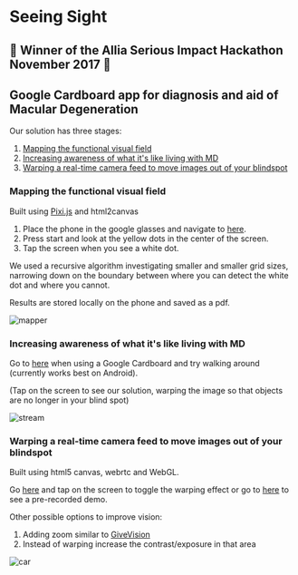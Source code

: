 # Seeing Sight

## **:tada: Winner of the Allia Serious Impact Hackathon November 2017 :tada:**

## Google Cardboard app for diagnosis and aid of Macular Degeneration

Our solution has three stages:
1. [Mapping the functional visual field](https://sudo-challenge-mapmd.github.io/mapper/)
2. [Increasing awareness of what it's like living with MD](https://sudo-challenge-mapmd.github.io/mapper/stream.html)
3. [Warping a real-time camera feed to move images out of your blindspot](https://sudo-challenge-mapmd.github.io/mapper/car.html)

### Mapping the functional visual field

Built using [Pixi.js](pixijs.io/) and html2canvas

1. Place the phone in the google glasses and navigate to [here](https://sudo-challenge-mapmd.github.io/mapper/). 
2. Press start and look at the yellow dots in the center of the screen.
3. Tap the screen when you see a white dot.

We used a recursive algorithm investigating smaller and smaller grid sizes, narrowing down on the boundary between where you can detect the white dot and where you cannot.

Results are stored locally on the phone and saved as a pdf.

![mapper](https://github.com/sudo-challenge-mapmd/mapper/raw/master/mapper.png)

### Increasing awareness of what it's like living with MD

Go to [here](https://sudo-challenge-mapmd.github.io/mapper/stream.html) when using a Google Cardboard and try walking around (currently works best on Android).

(Tap on the screen to see our solution, warping the image so that objects are no longer in your blind spot)

![stream](https://github.com/sudo-challenge-mapmd/mapper/raw/master/stream.png)

### Warping a real-time camera feed to move images out of your blindspot

Built using html5 canvas, webrtc and WebGL.

Go [here](https://sudo-challenge-mapmd.github.io/mapper/stream.html) and tap on the screen to toggle the warping effect or go to [here](https://sudo-challenge-mapmd.github.io/mapper/car.html) to see a pre-recorded demo. 

Other possible options to improve vision:
1. Adding zoom similar to [GiveVision](http://www.givevision.net/)
2. Instead of warping increase the contrast/exposure in that area

![car](https://github.com/sudo-challenge-mapmd/mapper/raw/master/car.png)
